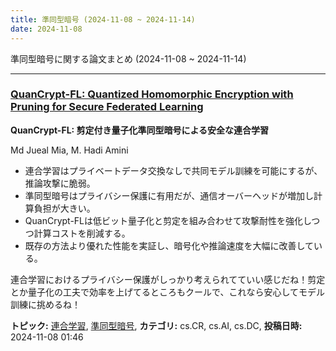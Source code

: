 ```yaml
---
title: 準同型暗号 (2024-11-08 ~ 2024-11-14)
date: 2024-11-08
---
```


準同型暗号に関する論文まとめ (2024-11-08 ~ 2024-11-14)


- - -

### [QuanCrypt-FL: Quantized Homomorphic Encryption with Pruning for Secure Federated Learning](http://arxiv.org/abs/2411.05260)

**QuanCrypt-FL: 剪定付き量子化準同型暗号による安全な連合学習**

Md Jueal Mia, M. Hadi Amini

- 連合学習はプライベートデータ交換なしで共同モデル訓練を可能にするが、推論攻撃に脆弱。
- 準同型暗号はプライバシー保護に有用だが、通信オーバーヘッドが増加し計算負担が大きい。
- QuanCrypt-FLは低ビット量子化と剪定を組み合わせて攻撃耐性を強化しつつ計算コストを削減する。
- 既存の方法より優れた性能を実証し、暗号化や推論速度を大幅に改善している。

連合学習におけるプライバシー保護がしっかり考えられてていい感じだね！剪定とか量子化の工夫で効率を上げてるところもクールで、これなら安心してモデル訓練に挑めるね！



**トピック:** [連合学習](../../fl), [準同型暗号](../../he), **カテゴリ:** cs.CR, cs.AI, cs.DC, **投稿日時:** 2024-11-08 01:46
